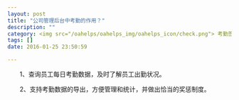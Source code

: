 ```yaml
---
layout: post
title: "公司管理后台中考勤的作用？"
description: ""
category: <img src="/oahelps/oahelps_img/oahelps_icon/check.png"> 考勤签到与管理
tags: []
date: 2016-01-25 23:50:59

---
```

&#160; &#160; &#160; &#160;1、查询员工每日考勤数据，及时了解员工出勤状况。

&#160; &#160; &#160; &#160;2、支持考勤数据的导出，方便管理和统计，并做出恰当的奖惩制度。
